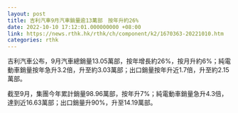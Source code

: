 ```yaml
---
layout: post
title: 吉利汽車9月汽車銷量逾13萬部　按年升約26%
date: 2022-10-10 17:12:01.000000000 +08:00
link: https://news.rthk.hk/rthk/ch/component/k2/1670363-20221010.htm
categories: rthk
---
```


吉利汽車公布，9月汽車總銷量13.05萬部，按年增長約26%，按月升約6%；純電動車銷量按年急升3.2倍，升至約3.03萬部；出口銷量按年升近1.7倍，升至約2.15萬部。

截至9月，集團今年累計銷量98.96萬部，按年升7%；純電動車銷量急升4.3倍，達到近16.63萬部；出口銷量升90%，升至14.19萬部。
